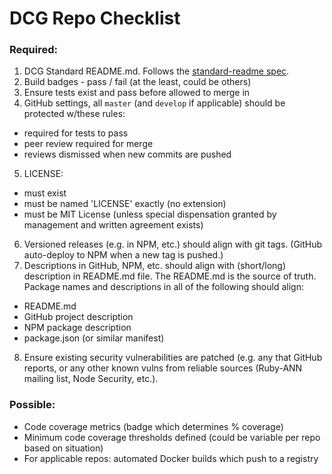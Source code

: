 # DCG Repo Checklist

### Required:

1. DCG Standard README.md. Follows the [standard-readme spec](https://github.com/RichardLitt/standard-readme/blob/master/spec.md).
2. Build badges - pass / fail (at the least, could be others)
3. Ensure tests exist and pass before allowed to merge in
4. GitHub settings, all `master` (and `develop` if applicable) should be protected w/these rules:
  - required for tests to pass
  - peer review required for merge
  - reviews dismissed when new commits are pushed
5. LICENSE:
  - must exist
  - must be named 'LICENSE' exactly (no extension)
  - must be MIT License (unless special dispensation granted by management and written agreement exists)
6. Versioned releases (e.g. in NPM, etc.) should align with git tags. (GitHub auto-deploy to NPM when a new tag is pushed.)
7. Descriptions in GitHub, NPM, etc. should align with (short/long) description in README.md file. The README.md is the source of truth. Package names and descriptions in all of the following should align:
  - README.md
  - GitHub project description
  - NPM package description
  - package.json (or similar manifest)
8. Ensure existing security vulnerabilities are patched (e.g. any that GitHub reports, or any other known vulns from reliable sources (Ruby-ANN mailing list, Node Security, etc.).

### Possible:

- Code coverage metrics (badge which determines % coverage)
- Minimum code coverage thresholds defined (could be variable per repo based on situation)
- For applicable repos: automated Docker builds which push to a registry
